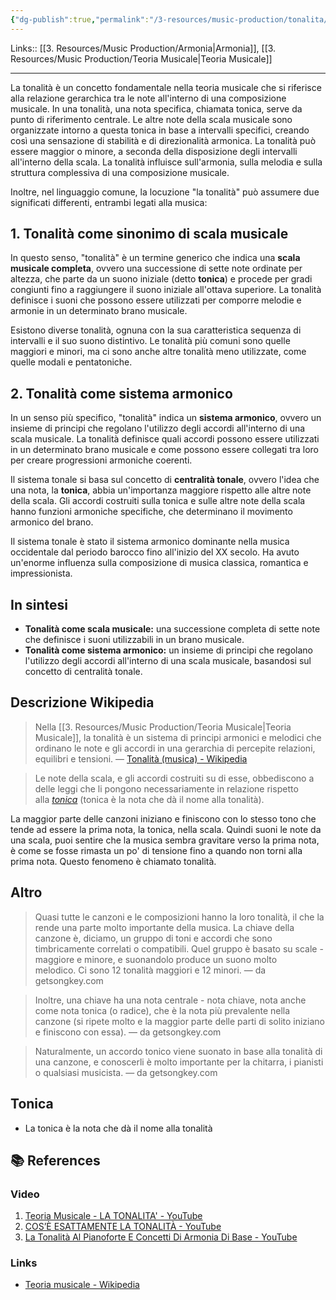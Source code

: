 ```yaml
---
{"dg-publish":true,"permalink":"/3-resources/music-production/tonalita/"}
---
```


Links:: [[3. Resources/Music Production/Armonia\|Armonia]], [[3. Resources/Music Production/Teoria Musicale\|Teoria Musicale]]

---
La tonalità è un concetto fondamentale nella teoria musicale che si riferisce alla relazione gerarchica tra le note all'interno di una composizione musicale. In una tonalità, una nota specifica, chiamata tonica, serve da punto di riferimento centrale. Le altre note della scala musicale sono organizzate intorno a questa tonica in base a intervalli specifici, creando così una sensazione di stabilità e di direzionalità armonica. La tonalità può essere maggior o minore, a seconda della disposizione degli intervalli all'interno della scala. La tonalità influisce sull'armonia, sulla melodia e sulla struttura complessiva di una composizione musicale.

Inoltre, nel linguaggio comune, la locuzione "la tonalità" può assumere due significati differenti, entrambi legati alla musica:

## 1. Tonalità come sinonimo di scala musicale

In questo senso, "tonalità" è un termine generico che indica una **scala musicale completa**, ovvero una successione di sette note ordinate per altezza, che parte da un suono iniziale (detto **tonica**) e procede per gradi congiunti fino a raggiungere il suono iniziale all'ottava superiore. La tonalità definisce i suoni che possono essere utilizzati per comporre melodie e armonie in un determinato brano musicale.

Esistono diverse tonalità, ognuna con la sua caratteristica sequenza di intervalli e il suo suono distintivo. Le tonalità più comuni sono quelle maggiori e minori, ma ci sono anche altre tonalità meno utilizzate, come quelle modali e pentatoniche.

## 2. Tonalità come sistema armonico

In un senso più specifico, "tonalità" indica un **sistema armonico**, ovvero un insieme di principi che regolano l'utilizzo degli accordi all'interno di una scala musicale. La tonalità definisce quali accordi possono essere utilizzati in un determinato brano musicale e come possono essere collegati tra loro per creare progressioni armoniche coerenti.

Il sistema tonale si basa sul concetto di **centralità tonale**, ovvero l'idea che una nota, la **tonica**, abbia un'importanza maggiore rispetto alle altre note della scala. Gli accordi costruiti sulla tonica e sulle altre note della scala hanno funzioni armoniche specifiche, che determinano il movimento armonico del brano.

Il sistema tonale è stato il sistema armonico dominante nella musica occidentale dal periodo barocco fino all'inizio del XX secolo. Ha avuto un'enorme influenza sulla composizione di musica classica, romantica e impressionista.

## In sintesi

- **Tonalità come scala musicale:** una successione completa di sette note che definisce i suoni utilizzabili in un brano musicale.
- **Tonalità come sistema armonico:** un insieme di principi che regolano l'utilizzo degli accordi all'interno di una scala musicale, basandosi sul concetto di centralità tonale.




## Descrizione Wikipedia

> Nella [[3. Resources/Music Production/Teoria Musicale\|Teoria Musicale]], la tonalità è un sistema di principi armonici e melodici che ordinano le note e gli accordi in una gerarchia di percepite relazioni, equilibri e tensioni. — [Tonalità (musica) - Wikipedia](https://it.wikipedia.org/wiki/Tonalit%C3%A0_(musica))

> Le note della scala, e gli accordi costruiti su di esse, obbediscono a delle leggi che li pongono necessariamente in relazione rispetto alla [_tonica_](https://it.wikipedia.org/wiki/Tonica_(musica)) (tonica è la nota che dà il nome alla tonalità).

La maggior parte delle canzoni iniziano e finiscono con lo stesso tono che tende ad essere la prima nota, la tonica, nella scala. Quindi suoni le note da una scala, puoi sentire che la musica sembra gravitare verso la prima nota, è come se fosse rimasta un po' di tensione fino a quando non torni alla prima nota. Questo fenomeno è chiamato tonalità.

## Altro

> Quasi tutte le canzoni e le composizioni hanno la loro tonalità, il che la rende una parte molto importante della musica. La chiave della canzone è, diciamo, un gruppo di toni e accordi che sono timbricamente correlati o compatibili. Quel gruppo è basato su scale - maggiore e minore, e suonandolo produce un suono molto melodico. Ci sono 12 tonalità maggiori e 12 minori. — da getsongkey.com

> Inoltre, una chiave ha una nota centrale - nota chiave, nota anche come nota tonica (o radice), che è la nota più prevalente nella canzone (si ripete molto e la maggior parte delle parti di solito iniziano e finiscono con essa). — da getsongkey.com

> Naturalmente, un accordo tonico viene suonato in base alla tonalità di una canzone, e conoscerli è molto importante per la chitarra, i pianisti o qualsiasi musicista. — da getsongkey.com


## Tonica

- La tonica è la nota che dà il nome alla tonalità



## 📚 References

### Video

1. [Teoria Musicale - LA TONALITA' - YouTube](https://youtu.be/WqgF-T7cM94)
2. [COS’È ESATTAMENTE LA TONALITÀ - YouTube](https://youtu.be/DpYzIo0DRr4)
3. [La Tonalità Al Pianoforte E Concetti Di Armonia Di Base - YouTube](https://youtu.be/_O4fgbFKBeM)

### Links

- [Teoria musicale - Wikipedia](https://it.wikipedia.org/wiki/Teoria_musicale)

